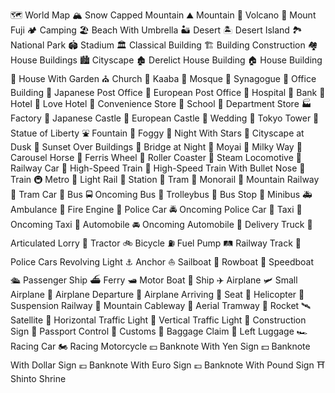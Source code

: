 🗺 World Map
🏔 Snow Capped Mountain
⛰ Mountain
🌋 Volcano
🗻 Mount Fuji
🏕 Camping
🏖 Beach With Umbrella
🏜 Desert
🏝 Desert Island
🏞 National Park
🏟 Stadium
🏛 Classical Building
🏗 Building Construction
🏘 House Buildings
🏙 Cityscape
🏚 Derelict House Building
🏠 House Building
🏡 House With Garden
⛪ Church
🕋 Kaaba
🕌 Mosque
🕍 Synagogue
🏢 Office Building
🏣 Japanese Post Office
🏤 European Post Office
🏥 Hospital
🏦 Bank
🏨 Hotel
🏩 Love Hotel
🏪 Convenience Store
🏫 School
🏬 Department Store
🏭 Factory
🏯 Japanese Castle
🏰 European Castle
💒 Wedding
🗼 Tokyo Tower
🗽 Statue of Liberty
⛲ Fountain
🌁 Foggy
🌃 Night With Stars
🌆 Cityscape at Dusk
🌇 Sunset Over Buildings
🌉 Bridge at Night
🗿 Moyai
🌌 Milky Way
🎠 Carousel Horse
🎡 Ferris Wheel
🎢 Roller Coaster
🚂 Steam Locomotive
🚃 Railway Car
🚄 High-Speed Train
🚅 High-Speed Train With Bullet Nose
🚆 Train
🚇 Metro
🚈 Light Rail
🚉 Station
🚊 Tram
🚝 Monorail
🚞 Mountain Railway
🚋 Tram Car
🚌 Bus
🚍 Oncoming Bus
🚎 Trolleybus
🚏 Bus Stop
🚐 Minibus
🚑 Ambulance
🚒 Fire Engine
🚓 Police Car
🚔 Oncoming Police Car
🚕 Taxi
🚖 Oncoming Taxi
🚗 Automobile
🚘 Oncoming Automobile
🚚 Delivery Truck
🚛 Articulated Lorry
🚜 Tractor
🚲 Bicycle
⛽ Fuel Pump
🛤 Railway Track
🚨 Police Cars Revolving Light
⚓ Anchor
⛵ Sailboat
🚣 Rowboat
🚤 Speedboat
🛳 Passenger Ship
⛴ Ferry
🛥 Motor Boat
🚢 Ship
✈️ Airplane
🛩 Small Airplane
🛫 Airplane Departure
🛬 Airplane Arriving
💺 Seat
🚁 Helicopter
🚟 Suspension Railway
🚠 Mountain Cableway
🚡 Aerial Tramway
🚀 Rocket
🛰 Satellite
🚥 Horizontal Traffic Light
🚦 Vertical Traffic Light
🚧 Construction Sign
🛂 Passport Control
🛃 Customs
🛄 Baggage Claim
🛅 Left Luggage
🏎 Racing Car
🏍 Racing Motorcycle
💴 Banknote With Yen Sign
💵 Banknote With Dollar Sign
💶 Banknote With Euro Sign
💷 Banknote With Pound Sign
⛩ Shinto Shrine

